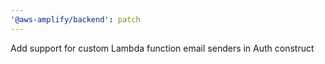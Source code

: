```yaml
---
'@aws-amplify/backend': patch
---
```


Add support for custom Lambda function email senders in Auth construct
